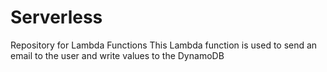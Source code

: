 # Serverless

Repository for Lambda Functions
This Lambda function is used to send an email to the user and write values to the DynamoDB
